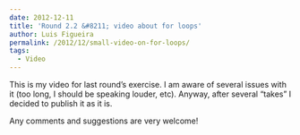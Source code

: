 ```yaml
---
date: 2012-12-11
title: 'Round 2.2 &#8211; video about for loops'
author: Luis Figueira
permalink: /2012/12/small-video-on-for-loops/
tags:
  - Video
---
```

This is my video for last round&#8217;s exercise. I am aware of several issues with it (too long, I should be speaking louder, etc). Anyway, after several &#8220;takes&#8221; I decided to publish it as it is. 

  
Any comments and suggestions are very welcome!
